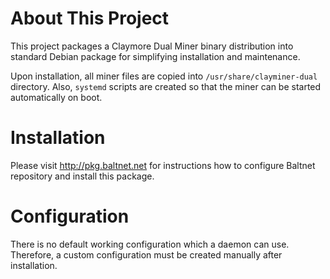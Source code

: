 # About This Project
This project packages a Claymore Dual Miner binary distribution into standard Debian package for simplifying installation and maintenance.

Upon installation, all miner files are copied into `/usr/share/clayminer-dual` directory. Also, `systemd` scripts are created so that the miner can be started automatically on boot.

# Installation
Please visit http://pkg.baltnet.net for instructions how to configure Baltnet repository and install this package.

# Configuration
There is no default working configuration which a daemon can use. Therefore, a custom configuration must be created manually after installation.
